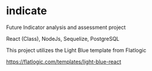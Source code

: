 # indicate

Future Indicator analysis and assessment project 

React (Class), NodeJs, Sequelize, PostgreSQL

This project utilizes the Light Blue template from Flatlogic

https://flatlogic.com/templates/light-blue-react
